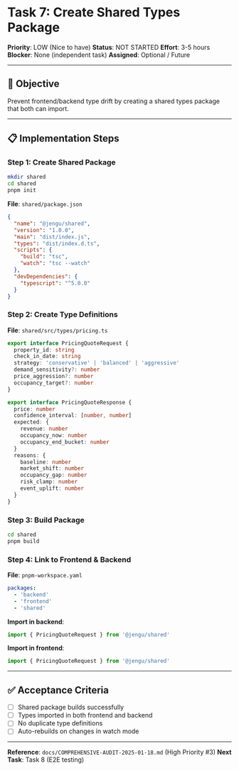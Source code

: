 # Task 7: Create Shared Types Package

**Priority**: LOW (Nice to have)
**Status**: NOT STARTED
**Effort**: 3-5 hours
**Blocker**: None (independent task)
**Assigned**: Optional / Future

---

## 🎯 Objective

Prevent frontend/backend type drift by creating a shared types package that both can import.

---

## 📋 Implementation Steps

### Step 1: Create Shared Package

```bash
mkdir shared
cd shared
pnpm init
```

**File**: `shared/package.json`

```json
{
  "name": "@jengu/shared",
  "version": "1.0.0",
  "main": "dist/index.js",
  "types": "dist/index.d.ts",
  "scripts": {
    "build": "tsc",
    "watch": "tsc --watch"
  },
  "devDependencies": {
    "typescript": "^5.0.0"
  }
}
```

### Step 2: Create Type Definitions

**File**: `shared/src/types/pricing.ts`

```typescript
export interface PricingQuoteRequest {
  property_id: string
  check_in_date: string
  strategy: 'conservative' | 'balanced' | 'aggressive'
  demand_sensitivity?: number
  price_aggression?: number
  occupancy_target?: number
}

export interface PricingQuoteResponse {
  price: number
  confidence_interval: [number, number]
  expected: {
    revenue: number
    occupancy_now: number
    occupancy_end_bucket: number
  }
  reasons: {
    baseline: number
    market_shift: number
    occupancy_gap: number
    risk_clamp: number
    event_uplift: number
  }
}
```

### Step 3: Build Package

```bash
cd shared
pnpm build
```

### Step 4: Link to Frontend & Backend

**File**: `pnpm-workspace.yaml`

```yaml
packages:
  - 'backend'
  - 'frontend'
  - 'shared'
```

**Import in backend**:
```typescript
import { PricingQuoteRequest } from '@jengu/shared'
```

**Import in frontend**:
```typescript
import { PricingQuoteRequest } from '@jengu/shared'
```

---

## ✅ Acceptance Criteria

- [ ] Shared package builds successfully
- [ ] Types imported in both frontend and backend
- [ ] No duplicate type definitions
- [ ] Auto-rebuilds on changes in watch mode

---

**Reference**: `docs/COMPREHENSIVE-AUDIT-2025-01-18.md` (High Priority #3)
**Next Task**: Task 8 (E2E testing)
